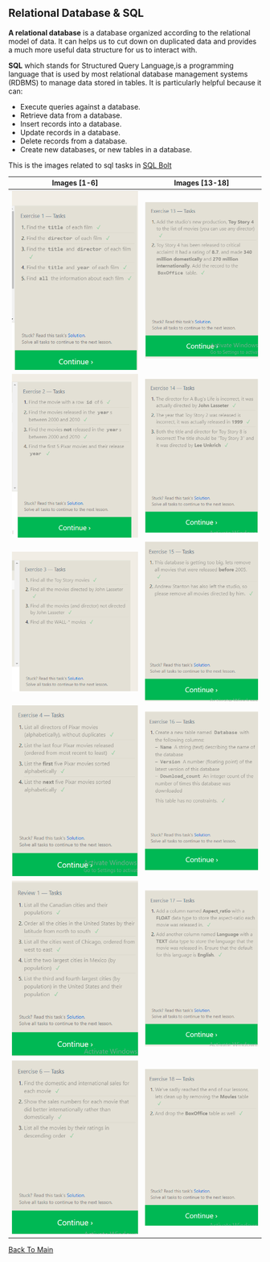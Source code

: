 

## Relational Database & SQL

<b>A relational database</b> is a database organized according to the relational model of data. It can helps us to cut down on duplicated data and provides a much more useful data structure for us to interact with.

<b>SQL</b> which stands for Structured Query Language,is a programming language that is used by most relational database management systems (RDBMS) to manage data stored in tables.
It is particularly helpful because it can:

- Execute queries against a database.
- Retrieve data from a database.
- Insert records into a database.
- Update records in a database.
- Delete records from a database.
- Create new databases, or new tables in a database.

This is the images related to sql tasks in [ SQL Bolt](https://sqlbolt.com/)


| Images [1-6] | Images [13-18] |
| ------------- | ------------- |
| ![This is an image](./pics/task1.PNG)  | ![This is an image](pics/task13.PNG)  |
| ![This is an image](pics/Task2.PNG)  | ![This is an image](pics/task14.PNG)  |
| ![This is an image](pics/task3.PNG)  | ![This is an image](pics/task15.PNG) |
| ![This is an image](pics/task4.PNG) |![This is an image](pics/task16.PNG) |
|![This is an image](pics/task5.PNG) |![This is an image](pics/task17.PNG) |
| ![This is an image](pics/task6.PNG)  |![This is an image](pics/task18.PNG) |


[Back To Main](/README.md)
